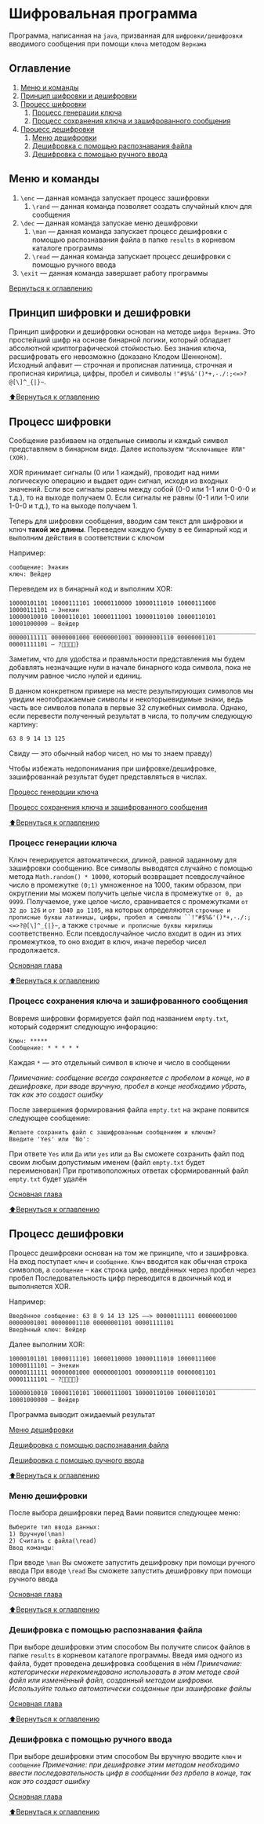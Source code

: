 # Шифровальная программа
Программа, написанная на `java`, призванная для `шифровки/дешифровки` вводимого сообщения при помощи `ключа` методом `Вернама`

## Оглавление
1. [Меню и команды](#Меню-и-команды)
2. [Принцип шифровки и дешифровки](#Принцип-шифровки-и-дешифровки)
3. [Процесс шифровки](#Процесс-шифровки)
   1) [Процесс генерации ключа](#Процесс-генерации-ключа)
   2) [Процесс сохранения ключа и зашифрованного сообщения](#Процесс-сохранения-ключа-и-зашифрованного-сообщения)
4. [Процесс дешифровки](#Процесс-дешифровки)
   1) [Меню дешифровки](#Меню-дешифровки)
   2) [Дешифровка с помощью распознавания файла](#Дешифровка-с-помощью-распознавания-файла)
   3) [Дешифровка с помощью ручного ввода](#Дешифровка-с-помощью-ручного-ввода)

## Меню и команды
1) `\enc` — данная команда запускает процесс зашифровки
    1) `\rand` — данная команда позволяет создать случайный ключ для сообщения
3) `\dec` — данная команда запускае меню дешифровки
    1) `\man` — данная команда запускает процесс дешифровки с помощью распознавания файла в папке `results` в корневом каталоге программы
    2) `\read` — данная команда запускает процесс дешифровки с помощью ручного ввода
4) `\exit` — данная команда завершает работу программы

[Вернуться к оглавлению](#Оглавление)

## Принцип шифровки и дешифровки
Принцип шифровки и дешифровки основан на методе `шифра Вернама`.
Это простейший шифр на основе бинарной логики, который обладает абсолютной криптографической стойкостью. Без знания ключа, расшифровать его невозможно (доказано Клодом Шенноном).
Исходный алфавит — строчная и прописная латиница, строчная и прописная кирилица, цифры, пробел и символы `!"#$%&'()*+,-./:;<=>?@[\]^_{|}~`.

[:arrow_up:Вернуться к оглавлению](#Оглавление)

## Процесс шифровки
Сообщение разбиваем на отдельные символы и каждый символ представляем в бинарном виде. Далее используем `"Исключающее ИЛИ" (XOR)`. 

XOR принимает сигналы (0 или 1 каждый), проводит над ними логическую операцию и выдает один сигнал, исходя из входных значений.
Если все сигналы равны между собой (0-0 или 1-1 или 0-0-0 и т.д.), то на выходе получаем 0.
Если сигналы не равны (0-1 или 1-0 или 1-0-0 и т.д.), то на выходе получаем 1.

Теперь для шифровки сообщения, вводим сам текст для шифровки и ключ **такой же длины**. Переведем каждую букву в ее бинарный код и выполним действия в соответствии с ключом

Например:
```
сообщение: Энакин
ключ: Вейдер
```

Переведем их в бинарный код и выполним XOR:

```
10000101101 10000111101 10000110000 10000111010 10000111000 10000111101 — Энекин
10000010010 10000110101 10000111001 10000110100 10000110101 10001000000 — Вейдер
_______________________________________________________________________
00000111111 00000001000 00000001001 00000001110 00000001101 00001111101 — ?}
```

Заметим, что для удобства и правмльности представления мы будем добавлять незначащие нули в начале бинарного кода символа, пока не получим равное число нулей и единиц.

В данном конкретном примере на месте результирующих символов мы увидим неотображаемые символы и некоторыевидимые знаки, ведь часть все символов попала в первые 32 служебных символа. Однако, если перевести полученный результат в числа, то получим следующую картину:
```
63 8 9 14 13 125
```
Свиду — это обычный набор чисел, но мы то знаем правду)

Чтобы избежать недопонимания при шифровке/дешифровке, зашифрованнай результат будет представляться в числах.

[Процесс генерации ключа](#Процесс-генерации-ключа)

[Процесс сохранения ключа и зашифрованного сообщения](#Процесс-сохранения-ключа-и-зашифрованного-сообщения)

[:arrow_up:Вернуться к оглавлению](#Оглавление)

### Процесс генерации ключа
Ключ генерируется автоматически, длиной, равной заданному для зашифровки сообщению. 
Все символы выводятся случайно с помощью метода `Math.random() * 10000`, который возвращает псевдослучайное число в промежутке `(0;1)` умноженное на 1000, таким образом, при округлении мы можем получить целые числа в промежутке `от 0, до 9999`.
Получаемое, уже целое число, сравнивается с промежутками `от 32 до 126` и `от 1040 до 1105`, на которых определяются `строчные и прописные буквы латиницы, цифры, пробел и символы ``!"#$%&'()*+,-./:;<=>?@[\]^_{|}~`, а также `строчные и прописные буквы кирилицы` соответственно. Если псевдослучайное число входит в один из этих промежутков, то оно входит в ключ, иначе перебор чисел продолжается.

[Основная глава](#Процесс-шифровки)

[:arrow_up:Вернуться к оглавлению](#Оглавление)

### Процесс сохранения ключа и зашифрованного сообщения
Вовремя шифровки формируется файл под названием `empty.txt`, который содержит следующую инфорацию:
```
Ключ: *****
Сообщение: * * * * * 
```
Каждая `*` — это отдельный символ в ключе и число в сообщении

*Примечание: сообщение всегда сохраняется с пробелом в конце, но в дешифровке, при вводе вручную, пробел в конце необходимо убрать, так как это создаст ошибку*

После завершения формирования файла `empty.txt` на экране появится следующее сообщение:
```
Желаете сохранить файл с зашифрованным сообщением и ключом?
Введите 'Yes' или 'No': 
```
При ответе `Yes` или `Да` или `yes` или `да` Вы сможете сохранить файл под своим любым допустимым именем (файл `empty.txt` будет переименован)
При противоположных ответах сформированный файл `empty.txt` будет удалён

[Основная глава](#Процесс-шифровки)

[:arrow_up:Вернуться к оглавлению](#Оглавление)

## Процесс дешифровки
Процесс дешифровки основан на том же принципе, что и зашифровка. На вход поступает `ключ` и `сообщение`. `Ключ` вводится как обычная строка символов, а `сообщение` – как строка цифр, введённых через пробел через пробел
Последовательность цифр переводится в двоичный код и выполняется XOR.

Например:
```
Введённое сообщение: 63 8 9 14 13 125 ——> 00000111111 00000001000 00000001001 00000001110 00000001101 00001111101
Введённый ключ: Вейдер
```
Далее выполним XOR:

```
10000101101 10000111101 10000110000 10000111010 10000111000 10000111101 — Энекин
00000111111 00000001000 00000001001 00000001110 00000001101 00001111101 — ?}
_______________________________________________________________________
10000010010 10000110101 10000111001 10000110100 10000110101 10001000000 — Вейдер
```
Программа выводит ожидаемый результат

[Меню дешифровки](#Меню-дешифровки)

[Дешифровка с помощью распознавания файла](#Дешифровка-с-помощью-распознавания-файла)

[Дешифровка с помощью ручного ввода](#Дешифровка-с-помощью-ручного-ввода)

[:arrow_up:Вернуться к оглавлению](#Оглавление)

### Меню дешифровки
После выбора дешифровки перед Вами появится следующее меню:
```
Выберите тип ввода данных: 
1) Вручную(\man)
2) Считать с файла(\read)
Ввод команды: 
```
При вводе `\man` Вы сможете запустить дешифровку при помощи ручного ввода
При вводе `\read` Вы сможете запустить дешифровку при помощи ручного ввода

[Основная глава](#Процесс-дешифровки)

[:arrow_up:Вернуться к оглавлению](#Оглавление)

### Дешифровка с помощью распознавания файла
При выборе дешифровки этим способом Вы получите список файлов в папке `results` в корневом каталоге программы. Введя имя одного из файла, будет проведена дешифровка сообщения в нём
*Примечание: категорически нерекомендовано использовать в этом методе свой файл или изменённый файл, созданный методом шифровки. Используйте только автоматически созданные при зашифровке файлы*

[Основная глава](#Процесс-дешифровки)

[:arrow_up:Вернуться к оглавлению](#Оглавление)

### Дешифровка с помощью ручного ввода
При выборе дешифровки этим способом Вы вручную вводите `ключ` и `сообщение`
*Примечание: при дешифровке этим методом необходимо ввести последовательность цифр в сообщении без прбела в конце, так как это создаст ошибку*

[Основная глава](#Процесс-дешифровки)

[:arrow_up:Вернуться к оглавлению](#Оглавление)
